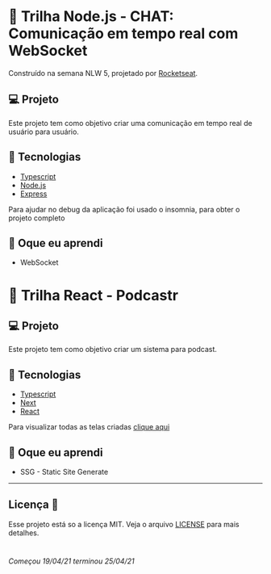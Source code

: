 # 👊 Trilha Node.js - CHAT: Comunicação em tempo real com WebSocket

Construído na semana NLW 5, projetado por [Rocketseat](https://rocketseat.com.br/).

## 💻 Projeto

Este projeto tem como objetivo criar uma comunicação em tempo real de usuário para usuário. 

## 🦾 Tecnologias

- [Typescript](https://www.typescriptlang.org/)
- [Node.js](https://nodejs.org/en/)
- [Express](https://express.com/)

Para ajudar no debug da aplicação foi usado o insomnia, para obter o projeto completo

## 🤯 Oque eu aprendi

- WebSocket

# 👊 Trilha React - Podcastr

## 💻 Projeto

Este projeto tem como objetivo criar um sistema para podcast.

## 🦾 Tecnologias

- [Typescript](https://www.typescriptlang.org/)
- [Next](https://nextjs.org/)
- [React](https://reactjs.org/)

Para visualizar todas as telas criadas [clique aqui](https://www.figma.com/file/tWgh2y2O8574kiB5nzgC2m/Move.it-1.0?node-id=160%3A2761)

## 🤯 Oque eu aprendi

- SSG - Static Site Generate

---

## Licença 📝

Esse projeto está so a licença MIT. Veja o arquivo [LICENSE](https://raw.githubusercontent.com/DenisMedeirosSDK/Rocketseat-events/master/LICENSE) para mais detalhes.

#

_Começou 19/04/21 terminou 25/04/21_
